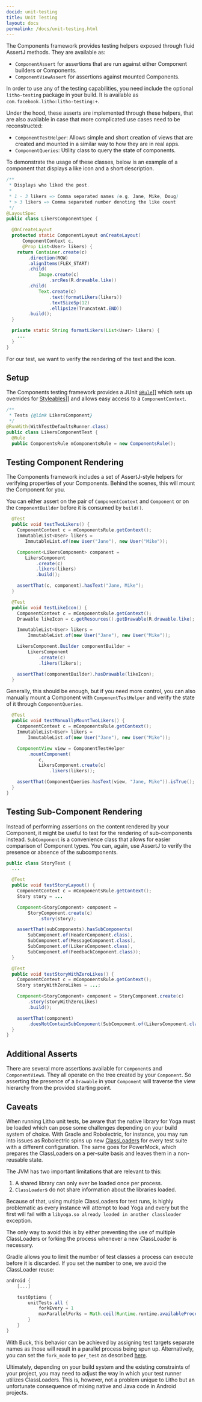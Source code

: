 ```yaml
---
docid: unit-testing
title: Unit Testing
layout: docs
permalink: /docs/unit-testing.html
---
```


The Components framework provides testing helpers exposed through fluid
AssertJ methods. They are available as:

- `ComponentAssert` for assertions that are run against either Component builders
  or Components.
- `ComponentViewAssert` for assertions against mounted Components.

In order to use any of the testing capabilities, you need include the optional
`litho-testing` package in your build. It is available as
`com.facebook.litho:litho-testing:+`.

Under the hood, these asserts are implemented through these helpers,
that are also available in case that more complicated use cases need
to be reconstructed:

- `ComponentTestHelper`: Allows simple and short creation of views that are
  created and mounted in a similar way to how they are in real apps.
- `ComponentQueries`: Utility class to query the state of components.

To demonstrate the usage of these classes, below is an example of a component
that displays a like icon and a short description.

```java
/**
 * Displays who liked the post.
 *
 * 1 - 3 likers => Comma separated names (e.g. Jane, Mike, Doug)
 * > 3 likers => Comma separated number denoting the like count
 */
@LayoutSpec
public class LikersComponentSpec {

  @OnCreateLayout
  protected static ComponentLayout onCreateLayout(
      ComponentContext c,
      @Prop List<User> likers) {
    return Container.create(c)
        .direction(ROW)
        .alignItems(FLEX_START)
        .child(
            Image.create(c)
                .srcRes(R.drawable.like))
        .child(
            Text.create(c)
                .text(formatLikers(likers))
                .textSizeSp(12)
                .ellipsize(TruncateAt.END))
        .build();
  }

  private static String formatLikers(List<User> likers) {
    ...
  }
}
```

For our test, we want to verify the rendering of the text and the icon.

## Setup

The Components testing framework provides a JUnit
[`@Rule`](https://github.com/junit-team/junit4/wiki/Rules)]] which
sets up overrides for
[Styleables](https://developer.android.com/reference/android/R.styleable.html)]]
and allows easy access to a `ComponentContext`.

```java
/**
 * Tests {@link LikersComponent}
 */
@RunWith(WithTestDefaultsRunner.class)
public class LikersComponentTest {
  @Rule
  public ComponentsRule mComponentsRule = new ComponentsRule();
```

## Testing Component Rendering
The Components framework includes a set of AssertJ-style helpers for verifying
properties of your Components. Behind the scenes, this will mount the
Component for you.

You can either assert on the pair of `ComponentContext` and `Component`
or on the `ComponentBuilder` before it is consumed by `build()`.

```java
  @Test
  public void testTwoLikers() {
    ComponentContext c = mComponentsRule.getContext();
    ImmutableList<User> likers =
       ImmutableList.of(new User("Jane"), new User("Mike"));

    Component<LikersComponent> component =
       LikersComponent
           .create(c)
           .likers(likers)
           .build();

    assertThat(c, component).hasText("Jane, Mike");
  }

  @Test
  public void testLikeIcon() {
    ComponentContext c = mComponentsRule.getContext();
    Drawable likeIcon = c.getResources().getDrawable(R.drawable.like);

    ImmutableList<User> likers =
        ImmutableList.of(new User("Jane"), new User("Mike"));

    LikersComponent.Builder componentBuilder =
        LikersComponent
            .create(c)
            .likers(likers);

    assertThat(componentBuilder).hasDrawable(likeIcon);
  }
```

Generally, this should be enough, but if you need more control,
you can also manually mount a Component with `ComponentTestHelper`
and verify the state of it through `ComponentQueries`.

```java
  @Test
  public void testManuallyMountTwoLikers() {
    ComponentContext c = mComponentsRule.getContext();
    ImmutableList<User> likers =
        ImmutableList.of(new User("Jane"), new User("Mike"));

    ComponentView view = ComponentTestHelper
        .mountComponent(
            c,
            LikersComponent.create(c)
                .likers(likers));

    assertThat(ComponentQueries.hasText(view, "Jane, Mike")).isTrue();
  }
}
```

## Testing Sub-Component Rendering
Instead of performing assertions on the content rendered by your Component, it
might be useful to test for the rendering of sub-components instead.
`SubComponent` is a convenience class that allows for easier comparison of Component
types. You can, again, use AssertJ to verify the presence or absence of
the subcomponents.

```java
public class StoryTest {
  ...

  @Test
  public void testStoryLayout() {
    ComponentContext c = mComponentsRule.getContext();
    Story story = ...

    Component<StoryComponent> component =
        StoryComponent.create(c)
            .story(story);

    assertThat(subComponents).hasSubComponents(
        SubComponent.of(HeaderComponent.class),
        SubComponent.of(MessageComponent.class),
        SubComponent.of(LikersComponent.class),
        SubComponent.of(FeedbackComponent.class));
  }

  @Test
  public void testStoryWithZeroLikes() {
    ComponentContext c = mComponentsRule.getContext();
    Story storyWithZeroLikes = ...;

    Component<StoryComponent> component = StoryComponent.create(c)
        .story(storyWithZeroLikes)
        .build();

    assertThat(component)
        .doesNotContainSubComponent(SubComponent.of(LikersComponent.class));
  }
}
```

## Additional Asserts

There are several more assertions available for `Component`s and
`ComponentView`s. They all operate on the tree created by your `Component`.
So asserting the presence of a `Drawable` in your `Component` will traverse
the view hierarchy from the provided starting point.

## Caveats

When running Litho unit tests, be aware that the native library for Yoga must be loaded
which can pose some challenges depending on your build system of choice. With Gradle and
Robolectric, for instance, you may run into issues as Robolectric spins up new
[ClassLoaders](https://docs.oracle.com/javase/7/docs/api/java/lang/ClassLoader.html)
for every test suite with a different configuration. The same goes for PowerMock, which
prepares the ClassLoaders on a per-suite basis and leaves them in a non-reusable state.

The JVM has two important limitations that are relevant to this: 

1. A shared library can only ever be loaded once per process.
2. `ClassLoader`s do not share information about the libraries loaded.

Because of that, using multiple ClassLoaders for test runs, is highly problematic
as every instance will attempt to load Yoga and every but the first will fail with
a `libyoga.so already loaded in another classloader` exception.

The only way to avoid this is by either preventing the use of multiple ClassLoaders
or forking the process whenever a new ClassLoader is necessary.

Gradle allows you to limit the number of test classes a process can execute before
it is discarded. If you set the number to one, we avoid the ClassLoader reuse:

```groovy
android {
    [...]

    testOptions {
        unitTests.all {
            forkEvery = 1
            maxParallelForks = Math.ceil(Runtime.runtime.availableProcessors() * 1.5)
        }
    }
}
```

With Buck, this behavior can be achieved by assigning test targets separate names
as those will result in a parallel process being spun up. Alternatively, you can
set the `fork_mode` to `per_test` as described
[here](https://buckbuild.com/rule/java_test.html#fork_mode).

Ultimately, depending on your build system and the existing constraints of your
project, you may need to adjust the way in which your test runner utilizes
ClassLoaders. This is, however, not a problem unique to Litho but an unfortunate
consequence of mixing native and Java code in Android projects.

